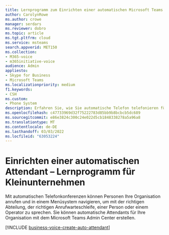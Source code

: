 ```yaml
---
title: Lernprogramm zum Einrichten einer automatischen Microsoft Teams – Kleinunternehmen
author: CarolynRowe
ms.author: crowe
manager: serdars
ms.reviewer: dobro
ms.topic: article
ms.tgt.pltfrm: cloud
ms.service: msteams
search.appverid: MET150
ms.collection:
- M365-voice
- m365initiative-voice
audience: Admin
appliesto:
- Skype for Business
- Microsoft Teams
ms.localizationpriority: medium
f1.keywords:
- CSH
ms.custom:
- Phone System
description: Erfahren Sie, wie Sie automatische Telefon telefonieren für kleine Unternehmen in Microsoft Teams Telefonsystem Anrufplan einrichten und testen.
ms.openlocfilehash: c47733969d32f75222783d85bb9b8bcbcb5dc689
ms.sourcegitcommit: e86e3824c300c24e022d5cb1848338278a5a96a8
ms.translationtype: MT
ms.contentlocale: de-DE
ms.lasthandoff: 03/03/2022
ms.locfileid: "63053224"
---
```

# <a name="set-up-an-auto-attendant---small-business-tutorial"></a>Einrichten einer automatischen Attendant – Lernprogramm für Kleinunternehmen

Mit automatischen Telefonkonferenzen können Personen Ihre Organisation anrufen und in einem Menüsystem navigieren, um mit der richtigen Abteilung, der richtigen Anrufwarteschleife, einer Person oder einem Operator zu sprechen. Sie können automatische Attendants für Ihre Organisation mit dem Microsoft Teams Admin Center erstellen.

[!INCLUDE [business-voice-create-auto-attendant](../includes/business-voice-create-auto-attendant.md)]
